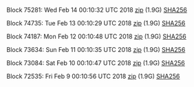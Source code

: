 Block 75281: Wed Feb 14 00:10:32 UTC 2018 [zip](https://dash-bootstrap.ams3.digitaloceanspaces.com/testnet/2018-02-14/bootstrap.dat.zip) (1.9G) [SHA256](https://dash-bootstrap.ams3.digitaloceanspaces.com/testnet/2018-02-14/sha256.txt)

Block 74735: Tue Feb 13 00:10:29 UTC 2018 [zip](https://dash-bootstrap.ams3.digitaloceanspaces.com/testnet/2018-02-13/bootstrap.dat.zip) (1.9G) [SHA256](https://dash-bootstrap.ams3.digitaloceanspaces.com/testnet/2018-02-13/sha256.txt)

Block 74187: Mon Feb 12 00:10:48 UTC 2018 [zip](https://dash-bootstrap.ams3.digitaloceanspaces.com/testnet/2018-02-12/bootstrap.dat.zip) (1.9G) [SHA256](https://dash-bootstrap.ams3.digitaloceanspaces.com/testnet/2018-02-12/sha256.txt)

Block 73634: Sun Feb 11 00:10:35 UTC 2018 [zip](https://dash-bootstrap.ams3.digitaloceanspaces.com/testnet/2018-02-11/bootstrap.dat.zip) (1.9G) [SHA256](https://dash-bootstrap.ams3.digitaloceanspaces.com/testnet/2018-02-11/sha256.txt)

Block 73084: Sat Feb 10 00:10:47 UTC 2018 [zip](https://dash-bootstrap.ams3.digitaloceanspaces.com/testnet/2018-02-10/bootstrap.dat.zip) (1.9G) [SHA256](https://dash-bootstrap.ams3.digitaloceanspaces.com/testnet/2018-02-10/sha256.txt)

Block 72535: Fri Feb  9 00:10:56 UTC 2018 [zip](https://dash-bootstrap.ams3.digitaloceanspaces.com/testnet/2018-02-09/bootstrap.dat.zip) (1.9G) [SHA256](https://dash-bootstrap.ams3.digitaloceanspaces.com/testnet/2018-02-09/sha256.txt)
